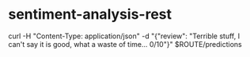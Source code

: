 # sentiment-analysis-rest

curl -H "Content-Type: application/json" -d "{\"review\": \"Terrible stuff, I can't say it is good, what a waste of time... 0/10\"}" $ROUTE/predictions
